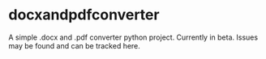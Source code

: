 # docxandpdfconverter
A simple .docx and .pdf converter python project. Currently in beta. Issues may be found and can be tracked here.
